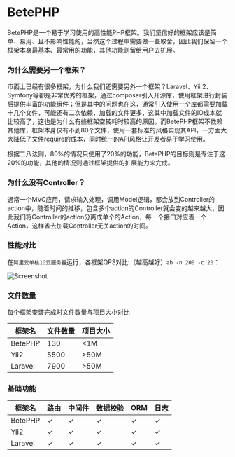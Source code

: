 # BetePHP

BetePHP是一个易于学习使用的高性能PHP框架。我们坚信好的框架应该是简单、易用、且不影响性能的，当然这个过程中需要做一些取舍，因此我们保留一个框架本身最基本、最常用的功能，其他功能则留给用户去扩展。

### 为什么需要另一个框架？
市面上已经有很多框架，为什么我们还需要另外一个框架？Laravel、Yii 2、Symfony等都是非常优秀的框架，通过composer引入开源库，使用框架进行封装后提供丰富的功能组件；但是其中的问题也在这，通常引入使用一个库都需要加载十几个文件，可能还有二次依赖，加载的文件更多，这其中加载文件的IO成本就比较高了，这也是为什么有些框架空转耗时较高的原因。而BetePHP框架不依赖其他库，框架本身仅有不到80个文件，使用一套标准的风格实现其API，一方面大大降低了文件require的成本，同时统一的API风格让开发者易于学习使用。

根据二八法则，80%的情况只使用了20%的功能，BetePHP的目标则是专注于这20%的功能，其他的情况则通过框架提供的扩展能力来完成。

### 为什么没有Controller？
通常一个MVC应用，请求输入处理，调用Model逻辑，都会放到Controller的action中，随着时间的推移，包含多个action的Controller就会变的越来越大，因此我们将Controller的action分离成单个的Action，每一个接口对应着一个Action，这样省去加载Controller无关action的时间。

### 性能对比
在`阿里云单核1G云服务器`运行，各框架QPS对比:（越高越好）`ab -n 200 -c 20`：

![Screenshot](/img/performance.png)

### 文件数量
每个框架安装完成时文件数量与项目大小对比

框架名 | 文件数量 | 项目大小
------------ | ------------- | -------------
BetePHP | 130 | <1M
Yii2 | 5500   | >50M
Laravel | 7900 | >50M

### 基础功能
框架名 | 路由 | 中间件 | 数据校验 | ORM | 日志
------------ | ------------- | ------------ | ------------- | ------------ | -------------
BetePHP | &#10003; | &#10003; | &#10003; | &#10003; | &#10003;
Yii2 | &#10003; | &#10003; | &#10003; | &#10003; | &#10003;
Laravel | &#10003; | &#10003; | &#10003; | &#10003; | &#10003;
